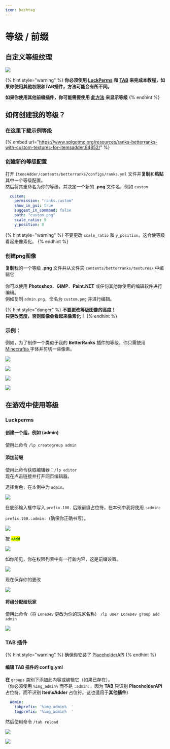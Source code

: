 ```yaml
---
icon: hashtag
---
```


# 等级 / 前缀

## 自定义等级纹理

![](<../../.gitbook/assets/image (27) (1) (1) (1) (1) (1) (1) (1) (1) (1) (1) (1) (1) (1) (1) (1) (1) (1) (3).png>)

{% hint style="warning" %}
**你必须使用** [**LuckPerms**](https://www.spigotmc.org/resources/luckperms.28140/) **和** [**TAB**](https://www.spigotmc.org/resources/tab-1-5-1-21-4.57806/) **来完成本教程，如果你使用其他权限和TAB插件，方法可能会有所不同。**

**如果你使用其他前缀插件，你可能需要使用** [**此方法**](broken-reference) **来显示等级**
{% endhint %}

## 如何创建我的等级？

### 在这里下载示例等级

{% embed url="https://www.spigotmc.org/resources/ranks-betterranks-with-custom-textures-for-itemsadder.84852/" %}

### 创建新的等级配置

打开 `ItemsAdder/contents/betterranks/configs/ranks.yml` 文件并**复制**和**粘贴**其中一个等级配置。\
然后将其重命名为你的等级，并决定一个新的 **.png** 文件名，例如 `custom`

```yaml
  custom:
    permission: "ranks.custom"
    show_in_gui: true
    suggest_in_command: false
    path: "custom.png"
    scale_ratio: 9
    y_position: 8
```

{% hint style="warning" %}
不要更改 `scale_ratio` 和 `y_position`。这会使等级看起来像素化。
{% endhint %}

### 创建png图像

**复制**我的一个等级 **.png** 文件并从文件夹 `contents/betterranks/textures/` 中编辑它\
\
你可以使用 **Photoshop**、**GIMP**、**Paint.NET** 或任何其他你使用的编辑软件进行编辑。\
例如复制 `admin.png`，命名为 `custom.png` 并进行编辑。

{% hint style="danger" %}
**不要更改等级图像的高度！** \
**只更改宽度，否则图像会看起来像素化！**
{% endhint %}

### 示例：

例如，为了制作一个类似于我的 **BetterRanks** 插件的等级，你只需使用 [Minecraftia ](https://www.dafont.com/andrew-tyler.d2526) 字体并剪切一些像素。

![](<../../.gitbook/assets/image (36).png>)

![](<../../.gitbook/assets/image (37).png>)

![](<../../.gitbook/assets/image (38).png>)

![](<../../.gitbook/assets/image (39).png>)

## 在游戏中使用等级

### Luckperms

#### 创建一个组，例如 (admin)

使用此命令 `/lp creategroup admin`

#### 添加前缀

使用此命令获取编辑器：`/lp editor`\
现在点击链接并打开网页编辑器。

选择角色，在本例中为 `admin`。

![](<../../.gitbook/assets/image (77).png>)

在底部输入框中写入 `prefix.100.` 后跟前缀占位符，在本例中我将使用 `:admin:`

`prefix.100.:admin:`（确保你正确书写）。

![](<../../.gitbook/assets/image (80) (1).png>)

按 <mark style="color:green;">**`+Add`**</mark>

![](<../../.gitbook/assets/image (74) (1).png>)

如你所见，你在权限列表中有一行新内容，这是前缀设置。

![](<../../.gitbook/assets/image (70).png>)

现在保存你的更改

![](<../../.gitbook/assets/image (44).png>)

#### 将组分配给玩家

使用此命令（将 `LoneDev` 更改为你的玩家名称） `/lp user LoneDev group add admin`

![](../../.gitbook/assets/image\_\(40\).png)

### TAB 插件

{% hint style="warning" %}
确保你安装了 [PlaceholderAPI](broken-reference)
{% endhint %}

#### 编辑 TAB 插件的 config.yml

**在** `groups` 类别下添加此内容或编辑它（如果已存在）。\
（你必须使用 `%img_admin%` 而不是 `:admin:`，因为 **TAB** 只识别 **PlaceholderAPI** 占位符，而不识别 **ItemsAdder** 占位符。这也适用于**其他插件**）

```yaml
  Admin:
    tabprefix: '%img_admin%  '
    tagprefix: '%img_admin%  '
```

然后使用命令 `/tab reload`

![](../../.gitbook/assets/image\_\(38\).png)

![](../../.gitbook/assets/image\_\(39\).png)

